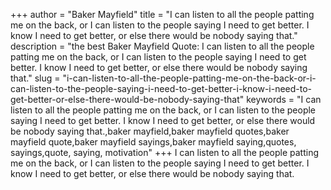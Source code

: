 +++
author = "Baker Mayfield"
title = "I can listen to all the people patting me on the back, or I can listen to the people saying I need to get better. I know I need to get better, or else there would be nobody saying that."
description = "the best Baker Mayfield Quote: I can listen to all the people patting me on the back, or I can listen to the people saying I need to get better. I know I need to get better, or else there would be nobody saying that."
slug = "i-can-listen-to-all-the-people-patting-me-on-the-back-or-i-can-listen-to-the-people-saying-i-need-to-get-better-i-know-i-need-to-get-better-or-else-there-would-be-nobody-saying-that"
keywords = "I can listen to all the people patting me on the back, or I can listen to the people saying I need to get better. I know I need to get better, or else there would be nobody saying that.,baker mayfield,baker mayfield quotes,baker mayfield quote,baker mayfield sayings,baker mayfield saying,quotes, sayings,quote, saying, motivation"
+++
I can listen to all the people patting me on the back, or I can listen to the people saying I need to get better. I know I need to get better, or else there would be nobody saying that.
